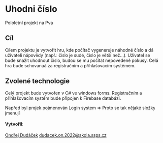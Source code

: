# Uhodni číslo
Pololetní projekt na Pva


## Cíl
 Cílem projektu je vytvořit hru, kde počítač vygeneruje náhodné číslo a dá uživateli nápovědy (např.: číslo je sudé, číslo je větší než...). Uživatel se bude snažit uhodnout číslo, budou se mu počítat nepovedené pokusy. Celá hra bude schovanaá za registračním a přihlašovacím systémem.

## Zvolené technologie
 Celý projekt bude vytvořen v C# ve windows forms. Registračním a přihlašovacím systém bude připojen k Firebase databázi.

Napřed byl projek pojmenován Login system => Proto se tak nějaké složky jmenují

#### Vytvořil:
 [Ondřej Dudáček](https://github.com/OndrejDudacek)
dudacek.on.2022@skola.ssps.cz
